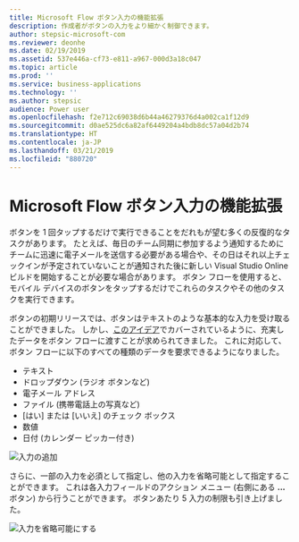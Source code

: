 ```yaml
---
title: Microsoft Flow ボタン入力の機能拡張
description: 作成者がボタンの入力をより細かく制御できます。
author: stepsic-microsoft-com
ms.reviewer: deonhe
ms.date: 02/19/2019
ms.assetid: 537e446a-cf73-e811-a967-000d3a18c047
ms.topic: article
ms.prod: ''
ms.service: business-applications
ms.technology: ''
ms.author: stepsic
audience: Power user
ms.openlocfilehash: f2e712c69038d6b44a46279376d4a002ca1f12d9
ms.sourcegitcommit: d0ae525dc6a82af6449204a4bdb8dc57a04d2b74
ms.translationtype: HT
ms.contentlocale: ja-JP
ms.lasthandoff: 03/21/2019
ms.locfileid: "880720"
---
```

# <a name="microsoft-flow-button-input-enhancements"></a>Microsoft Flow ボタン入力の機能拡張




ボタンを 1 回タップするだけで実行できることをだれもが望む多くの反復的なタスクがあります。 たとえば、毎日のチーム同期に参加するよう通知するためにチームに迅速に電子メールを送信する必要がある場合や、その日はそれ以上チェックインが予定されていないことが通知された後に新しい Visual Studio Online ビルドを開始することが必要な場合があります。 ボタン フローを使用すると、モバイル デバイスのボタンをタップするだけでこれらのタスクやその他のタスクを実行できます。

ボタンの初期リリースでは、ボタンはテキストのような基本的な入力を受け取ることができました。 しかし、[このアイデア](https://powerusers.microsoft.com/t5/Flow-Ideas/Create-multiple-input-types-for-buttons/idi-p/33695)でカバーされているように、充実したデータをボタン フローに渡すことが求められてきました。 これに対応して、ボタン フローに以下のすべての種類のデータを要求できるようになりました。

- テキスト
- ドロップダウン (ラジオ ボタンなど)
- 電子メール アドレス
- ファイル (携帯電話上の写真など)
- [はい] または [いいえ] のチェック ボックス
- 数値
- 日付 (カレンダー ピッカー付き)

![入力の追加](media/flow-button-enhancements-1.png "入力の追加")

さらに、一部の入力を必須として指定し、他の入力を省略可能として指定することができます。 これは各入力フィールドのアクション メニュー (右側にある **...** ボタン) から行うことができます。 ボタンあたり 5 入力の制限も引き上げました。

![入力を省略可能にする](media/flow-button-enhancements-2.png "入力を省略可能にする")